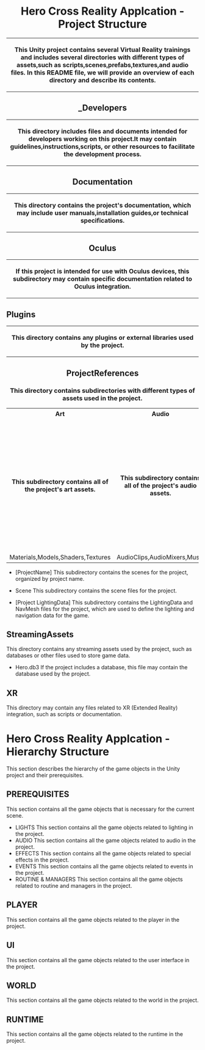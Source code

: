 <!DOCTYPE html>
<html>
<body>
<h1 align="center">Hero Cross Reality Applcation - Project Structure</h1>
<table><tr>
<th><p>
This Unity project contains several Virtual Reality trainings and includes several
directories with different types of assets,such as scripts,scenes,prefabs,textures,and
audio files. In this README file, we will provide an overview of each directory and describe
its contents.

</th> </tr> </p> </table>
<h2 align="center">_Developers</h2>
<table><tr>
<th align="center"><p>
This directory includes files and documents intended for developers
working on this project.It may contain guidelines,instructions,scripts,
or other resources to facilitate the development process.
 
</th> </tr> </p> </table>
</table>
<h2 align="center">Documentation</h2>
<table><tr><th><p>

This directory contains the project's documentation,
which may include user manuals,installation guides,or technical specifications.

</th> </tr> </p> </table>
</table>
<h2 align="center">Oculus</h2>
<table><tr>
<th><p>

If this project is intended for use with Oculus devices,
this subdirectory may contain specific documentation related to 
Oculus integration.

</th> </tr> </p> </table>

<h2>Plugins</h2>
<table align="center"><tr>
<th><p>

This directory contains any plugins or external libraries used by the project.

</th> </tr> </p> </table>

<h2 align="center">ProjectReferences </h2>

<h3 align="center">
This directory contains subdirectories with different types of assets used in the project.
</h3>

</th> </tr> </p> </table>

<table>
  <tr align="center">
    <th align="center">Art</th>
    <th align="center">Audio</th>
    <th align="center">Prefabs</th>
	<th align="center">Scripts</th>
	<th align="center">Resources</th>
	<th align="center">Scenes</th>
  </tr>
   <tr align="center">
    <td><h4>This subdirectory contains all of the project's art assets.</h4></td>
    <td><h4>This subdirectory contains all of the project's audio assets.</h4></td>
    <td><h4><p>This subdirectory contains all of the project's prefabs,which are reusable game objects that can be used to quickly add functionality to a scene.</p></h4></td>
	<td><h4>This subdirectory contains all of the project's scripts, which are used to define the game's logic and functionality.</h4></td>
    <td><h4>This directory contains miscellaneous resources that do not fit into any of the other directories, such as fonts, sprites, or configuration files.</h4></td>
	<td><h4>This directory contains all of the project's scenes, which are the individual levels or screens that make up the game.</h4></td>
  </tr>
  <tr>
    <td>Materials,Models,Shaders,Textures</td>
    <td>AudioClips,AudioMixers,Music</td>
  </tr>
</table>
</body>
</html>



- [ProjectName]
This subdirectory contains the scenes for the project, organized by project name.

- Scene
This subdirectory contains the scene files for the project.

- [Project LightingData]
This subdirectory contains the LightingData and NavMesh files for the project, which are used to define the lighting and navigation data for the game.

## StreamingAssets
This directory contains any streaming assets used by the project, such as databases or other files used to store game data.

- Hero.db3
If the project includes a database, this file may contain the database used by the project.

## XR
This directory may contain any files related to XR (Extended Reality) integration, such as scripts or documentation.


# Hero Cross Reality Applcation - Hierarchy Structure
This section describes the hierarchy of the game objects in the Unity project and their prerequisites.
## PREREQUISITES
This section contains all the game objects that is necessary for the current scene.
- LIGHTS
This section contains all the game objects related to lighting in the project.
- AUDIO
This section contains all the game objects related to audio in the project.
- EFFECTS
This section contains all the game objects related to special effects in the project.
- EVENTS
This section contains all the game objects related to events in the project.
- ROUTINE & MANAGERS
This section contains all the game objects related to routine and managers in the project.
## PLAYER
This section contains all the game objects related to the player in the project.
## UI
This section contains all the game objects related to the user interface in the project.
## WORLD
This section contains all the game objects related to the world in the project.
## RUNTIME
This section contains all the game objects related to the runtime in the project.




